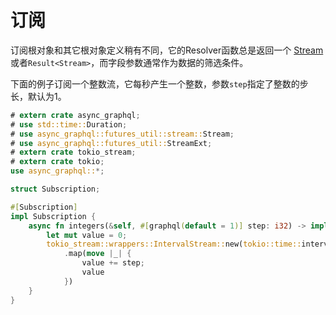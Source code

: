 # 订阅

订阅根对象和其它根对象定义稍有不同，它的Resolver函数总是返回一个 [Stream](https://docs.rs/futures-core/~0.3/futures_core/stream/trait.Stream.html) 或者`Result<Stream>`，而字段参数通常作为数据的筛选条件。

下面的例子订阅一个整数流，它每秒产生一个整数，参数`step`指定了整数的步长，默认为1。

```rust
# extern crate async_graphql;
# use std::time::Duration;
# use async_graphql::futures_util::stream::Stream;
# use async_graphql::futures_util::StreamExt;
# extern crate tokio_stream;
# extern crate tokio;
use async_graphql::*;

struct Subscription;

#[Subscription]
impl Subscription {
    async fn integers(&self, #[graphql(default = 1)] step: i32) -> impl Stream<Item = i32> {
        let mut value = 0;
        tokio_stream::wrappers::IntervalStream::new(tokio::time::interval(Duration::from_secs(1)))
            .map(move |_| {
                value += step;
                value
            })
    }
}
```
